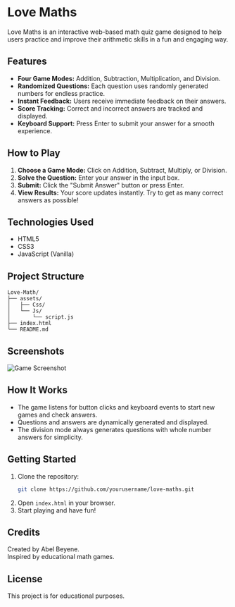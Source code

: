 # Love Maths

Love Maths is an interactive web-based math quiz game designed to help users practice and improve their arithmetic skills in a fun and engaging way.

## Features

- **Four Game Modes:** Addition, Subtraction, Multiplication, and Division.
- **Randomized Questions:** Each question uses randomly generated numbers for endless practice.
- **Instant Feedback:** Users receive immediate feedback on their answers.
- **Score Tracking:** Correct and incorrect answers are tracked and displayed.
- **Keyboard Support:** Press Enter to submit your answer for a smooth experience.

## How to Play

1. **Choose a Game Mode:** Click on Addition, Subtract, Multiply, or Division.
2. **Solve the Question:** Enter your answer in the input box.
3. **Submit:** Click the "Submit Answer" button or press Enter.
4. **View Results:** Your score updates instantly. Try to get as many correct answers as possible!

## Technologies Used

- HTML5
- CSS3
- JavaScript (Vanilla)

## Project Structure

```
Love-Math/
├── assets/
│   ├── Css/
│   └── Js/
│       └── script.js
├── index.html
└── README.md
```

## Screenshots

![Game Screenshot](screenshot.png)

## How It Works

- The game listens for button clicks and keyboard events to start new games and check answers.
- Questions and answers are dynamically generated and displayed.
- The division mode always generates questions with whole number answers for simplicity.

## Getting Started

1. Clone the repository:
    ```bash
    git clone https://github.com/yourusername/love-maths.git
    ```
2. Open `index.html` in your browser.
3. Start playing and have fun!

## Credits

Created by Abel Beyene.  
Inspired by educational math games.

## License

This project is for educational purposes.